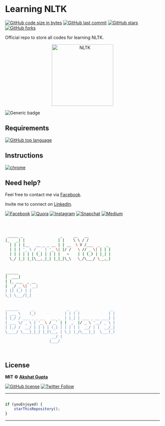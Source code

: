 # Learning NLTK

[![GitHub code size in bytes](https://img.shields.io/github/languages/code-size/akshatvg/NLTK-Tasks?logo=github&style=social)](https://github.com/akshatvg/) [![GitHub last commit](https://img.shields.io/github/last-commit/akshatvg/NLTK-Tasks?style=social&logo=git)](https://github.com/akshatvg/) [![GitHub stars](https://img.shields.io/github/stars/akshatvg/NLTK-Tasks?style=social)](https://github.com/akshatvg/NLTK-Tasks/stargazers) [![GitHub forks](https://img.shields.io/github/forks/akshatvg/NLTK-Tasks?style=social&logo=git)](https://github.com/akshatvg/NLTK-Tasks/network)

Official repo to store all codes for learning NLTK.

<p align="center">
<img src="https://i.ibb.co/d27FxGL/python-nltk.png" width="200px" height="200px" alt="NLTK"/>
</p>

![Generic badge](https://img.shields.io/badge/Natural_Language-Processing-orange) 

## Requirements

[![GitHub top language](https://img.shields.io/github/languages/top/akshatvg/NLTK-Tasks?logo=jupyter&style=social)](https://github.com/akshatvg/)

## Instructions

[![chrome](https://img.shields.io/badge/Open-index.html-lightgrey.svg?logo=google-chrome&style=popout&logoColor=red)](#!)


## Need help?


Feel free to contact me via [Facebook](https://www.facebook.com/akshatvg).

Invite me to connect on [LinkedIn](https://www.linkedin.com/in/akshatvg/).

[![Facebook](https://img.shields.io/badge/Facebook-add-blue.svg?logo=facebook&logoColor=white)](https://www.facebook.com/akshatvg) [![Quora](https://img.shields.io/badge/Quora-ask-red.svg?logo=quora)](https://www.quora.com/profile/Akshat-Gupta-279) [![Instagram](https://img.shields.io/badge/Instagram-follow-purple.svg?logo=instagram&logoColor=white)](https://www.instagram.com/akshatvg/) [![Snapchat](https://img.shields.io/badge/Snapchat-add-yellow.svg?logo=snapchat&logoColor=white)](https://www.snapchat.com/add/akshatvg) [![Medium](https://img.shields.io/badge/Medium-follow-black.svg?logo=medium&logoColor=white)](https://medium.com/@akshatvg)


```bash



 _____ _                 _     __   __            
|_   _| |               | |    \ \ / /            
  | | | |__   __ _ _ __ | | __  \ V /___  _   _   
  | | | '_ \ / _` | '_ \| |/ /   \ // _ \| | | |  
  | | | | | | (_| | | | |   <    | | (_) | |_| |  
  \_/ |_| |_|\__,_|_| |_|_|\_\   \_/\___/ \__,_|  
                                                  
                                                  
______                                            
|  ___|                                           
| |_ ___  _ __                                    
|  _/ _ \| '__|                                   
| || (_) | |                                      
\_| \___/|_|                                      
                                                  
                                                  
______      _               _   _               _ 
| ___ \    (_)             | | | |             | |
| |_/ / ___ _ _ __   __ _  | |_| | ___ _ __ ___| |
| ___ \/ _ \ | '_ \ / _` | |  _  |/ _ \ '__/ _ \ |
| |_/ /  __/ | | | | (_| | | | | |  __/ | |  __/_|
\____/ \___|_|_| |_|\__, | \_| |_/\___|_|  \___(_)
                     __/ |                        
                    |___/                         

 


```

## License

**MIT &copy; [Akshat Gupta](https://github.com/akshatvg/NLTK-Tasks/blob/master/LICENSE)**

[![GitHub license](https://img.shields.io/github/license/akshatvg/NLTK-Tasks?style=social&logo=github)](https://github.com/akshatvg/NLTK-Tasks/blob/master/LICENSE) [![Twitter Follow](https://img.shields.io/twitter/follow/akshatvg?style=social)](https://twitter.com/akshatvg)

---------

```javascript

if (youEnjoyed) {
    starThisRepository();
}

```

-----------

